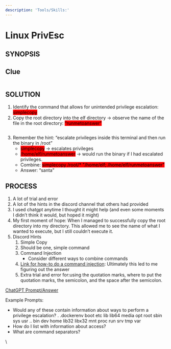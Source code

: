 ```yaml
---
description: 'Tools/Skills:'
---
```


# Linux PrivEsc

## SYNOPSIS

## Clue

<figure><img src="https://lh7-us.googleusercontent.com/aQi8VhBhAeOJcaMNieW2M3qnK702c2xjuWld-JmLeUBauwgLpV6IULd_qqfHnsb3FCWduTp51FUemfvcMgm8aMdw8qPD9PMYp7Kx2XW4Rp3sFoZ7Wew9HSznlpINqQ_jGh-3HKe6vkAsR9P2kvmigkY" alt=""><figcaption></figcaption></figure>

## SOLUTION

1. Identify the command that allows for unintended privilege escalation: <mark style="background-color:red;">simplecopy</mark>
2. Copy the root directory into the elf directory → observe the name of the file in the root directory: <mark style="background-color:red;">“runmetoanswer”</mark>

<figure><img src="https://lh7-us.googleusercontent.com/gH3VXhMfznuXw7LnlHCWAe7Lb3V81IQpY4blT5MNFUuS2ZELO7gkk_95uRWipmsdtMSdaDGxJEUUWc61MBFHG3LL4x_jryJU7rPndq8OGKifQnDCLb-ev93h4sWXkat9JWpX8FROWPteIedf8phXbsA" alt=""><figcaption></figcaption></figure>

3. Remember the hint: “escalate privileges inside this terminal and then run the binary in /root”
   * <mark style="background-color:red;">simplecopy</mark> → escalates privileges
   * <mark style="background-color:red;">/home/elf/runmetoanswer</mark> → would run the binary if I had escalated privileges.
   * Combine: <mark style="background-color:red;">simplecopy /root/\* "/home/elf; /home/elf/runmetoanswer"</mark>
   * Answer: “santa”

## PROCESS

1. A lot of trial and error
2. A lot of the hints in the discord channel that others had provided
3. I used chatgpt anytime I thought it might help (and even some moments I didn’t think it would, but hoped it might)
4. My first moment of hope: When I managed to successfully copy the root directory into my directory. This allowed me to see the name of what I wanted to execute, but I still couldn’t execute it.&#x20;
5. Discord Hints
   1. Simple Copy
   2. Should be one, simple command
   3. Command Injection
      * Consider different ways to combine commands
   4. [Link for how-to do a command injection](https://owasp.org/www-community/attacks/Command\_Injection): Ultimately this led to me figuring out the answer
   5. Extra trial and error for:using the quotation marks, where to put the quotation marks, the semicolon, and the space after the semicolon.

[ChatGPT Prompt/Answer](https://chat.openai.com/share/2494b672-940b-4b46-8d0e-1df897f0f679)

Example Prompts:

* Would any of these contain information about ways to perform a privilege escalation? .   .dockerenv  boot  etc   lib    lib64   media  opt   root  sbin  sys  usr ..  bin         dev   home  lib32  libx32  mnt    proc  run   srv   tmp  var
* How do I list with information about access?
* What are command separators?

\
